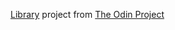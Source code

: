 [Library](https://www.theodinproject.com/lessons/node-path-javascript-library) project from [The Odin Project](https://www.theodinproject.com/)
